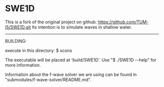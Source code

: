 SWE1D
========

This is a fork of the original project on github: https://github.com/TUM-I5/SWE1D.git
Its intention is to simulate waves in shallow water.


---------------------
BUILDING:

execute in this directory:
$ scons

The executable will be placed at 'build/SWE1D'.
Use "$ ./SWE1D --help" for more information.

Information about the f-wave solver we are using can be found in "submodules/f-wave-solver/README.md".

